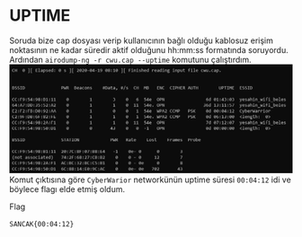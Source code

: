 # UPTIME
Soruda bize cap dosyası verip kullanıcının bağlı olduğu kablosuz erişim noktasının ne kadar süredir aktif olduğunu hh:mm:ss formatında soruyordu. Ardından `airodump-ng -r cwu.cap --uptime` komutunu çalıştırdım.
![](1.png)
Komut çıktısına göre `CyberWarior` networkünün uptime süresi `00:04:12` idi ve böylece flagı elde etmiş oldum.

Flag
```
SANCAK{00:04:12}
```